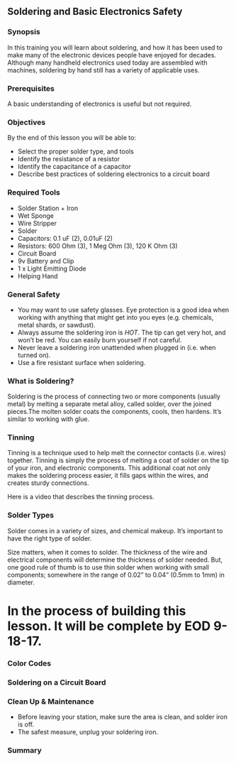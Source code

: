 ## Soldering and Basic Electronics Safety

### Synopsis
In this training you will learn about soldering, and how it has been used to make many of the electronic devices people have enjoyed for decades. Although many handheld electronics used today are assembled with machines, soldering by hand still has a variety of applicable uses.

### Prerequisites
A basic understanding of electronics is useful but not required.

### Objectives
By the end of this lesson you will be able to:
* Select the proper solder type, and tools
* Identify the resistance of a resistor
* Identify the capacitance of a capacitor
* Describe best practices of soldering electronics to a circuit board

### Required Tools
* Solder Station + Iron
* Wet Sponge
* Wire Stripper
* Solder
* Capacitors: 0.1 uF (2), 0.01uF (2)
* Resistors: 600 Ohm (3), 1 Meg Ohm (3), 120 K Ohm (3)
* Circuit Board
* 9v Battery and Clip
* 1 x Light Emitting Diode
* Helping Hand

### General Safety
* You may want to use safety glasses. Eye protection is a good idea when working with anything that might get into you eyes (e.g. chemicals, metal shards, or sawdust).
* Always assume the soldering iron is *HOT*. The tip can get very hot, and won’t be red. You can easily burn yourself if not careful.
* Never leave a soldering iron unattended when plugged in (i.e. when turned on).
* Use a fire resistant surface when soldering.

### What is Soldering?
Soldering is the process of connecting two or more components (usually metal) by melting a separate metal alloy, called solder, over the joined pieces.The molten solder coats the components, cools, then hardens. It’s similar to working with glue.


### Tinning
Tinning is a technique used to help melt the connector contacts (i.e. wires) together. Tinning is simply the process of melting a coat of solder on the tip of your iron, and electronic components. This additional coat not only makes the soldering process easier, it fills gaps within the wires, and creates sturdy connections.

Here is a video that describes the tinning process.
<!-- VIDEO -->

### Solder Types

Solder comes in a variety of sizes, and chemical makeup. It’s important to have the right type of solder.

Size matters, when it comes to solder. The thickness of the wire and electrical components will determine the thickness of solder needed. But, one good rule of thumb is to use thin solder when working with small components; somewhere in the range of 0.02” to 0.04” (0.5mm to 1mm) in diameter.

<!--When first getting started practice joining joints paper clips / wires… -->
<!-- links to demo videos -->



<h1>In the process of building this lesson. It will be complete by EOD 9-18-17.</h1>

### Color Codes

### Soldering on a Circuit Board

### Clean Up & Maintenance
* Before leaving your station, make sure the area is clean, and solder iron is off.
* The safest measure, unplug your soldering iron.

### Summary
